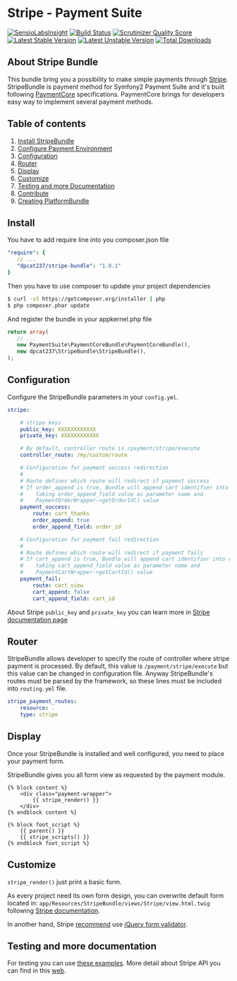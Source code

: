 Stripe - Payment Suite
=====

[![SensioLabsInsight](https://insight.sensiolabs.com/projects/c580f420-08a7-49f3-a55f-b834aabad113/mini.png)](https://insight.sensiolabs.com/projects/c580f420-08a7-49f3-a55f-b834aabad113)
[![Build Status](https://travis-ci.org/PaymentSuite/StripeBundle.png?branch=master)](https://travis-ci.org/PaymentSuite/StripeBundle)
[![Scrutinizer Quality Score](https://scrutinizer-ci.com/g/PaymentSuite/StripeBundle/badges/quality-score.png?s=4d9dff8533c0f853d67949d6ce9b348a85bf5437)](https://scrutinizer-ci.com/g/PaymentSuite/StripeBundle/)
[![Latest Stable Version](https://poser.pugx.org/dpcat237/stripe-bundle/v/stable.png)](https://packagist.org/packages/dpcat237/stripe-bundle)
[![Latest Unstable Version](https://poser.pugx.org/dpcat237/stripe-bundle/v/unstable.png)](https://packagist.org/packages/dpcat237/stripe-bundle)
[![Total Downloads](https://poser.pugx.org/dpcat237/stripe-bundle/downloads.png)](https://packagist.org/packages/dpcat237/stripe-bundle)

About Stripe Bundle
-----

This bundle bring you a possibility to make simple payments through
[Stripe](https://stripe.com). StripeBundle is payment method for Symfony2
Payment Suite and it's built following
[PaymentCore](https://github.com/PaymentSuite/PaymentCoreBundle) specifications.
PaymentCore brings for developers easy way to implement several payment methods.

Table of contents
-----

1. [Install StripeBundle](#install)
2. [Configure Payment Environment](https://github.com/PaymentSuite/PaymentCoreBundle/wiki/Configure-Payment-Environment)
3. [Configuration](#configuration)
4. [Router](#router)
5. [Display](#display)
6. [Customize](#customize)
7. [Testing and more Documentation](#testing-and-more-documentation)
8. [Contribute](https://github.com/PaymentSuite/PaymentCoreBundle/wiki/Contribute)
9. [Creating PlatformBundle](https://github.com/PaymentSuite/PaymentCoreBundle/wiki/Crating-payment-Platforms)

## Install

You have to add require line into you composer.json file

``` yml
"require": {
   // ...
   "dpcat237/stripe-bundle": "1.0.1"
}
```

Then you have to use composer to update your project dependencies

``` bash
$ curl -sS https://getcomposer.org/installer | php
$ php composer.phar update
```

And register the bundle in your appkernel.php file

``` php
return array(
   // ...
   new PaymentSuite\PaymentCoreBundle\PaymentCoreBundle(),
   new dpcat237\StripeBundle\StripeBundle(),
);
```

Configuration
-----

Configure the StripeBundle parameters in your `config.yml`.

``` yml
stripe:

    # stripe keys
    public_key: XXXXXXXXXXXX
    private_key: XXXXXXXXXXXX

    # By default, controller route is /payment/stripe/execute
    controller_route: /my/custom/route

    # Configuration for payment success redirection
    #
    # Route defines which route will redirect if payment success
    # If order_append is true, Bundle will append cart identifier into route
    #    taking order_append_field value as parameter name and
    #    PaymentOrderWrapper->getOrderId() value
    payment_success:
        route: cart_thanks
        order_append: true
        order_append_field: order_id

    # Configuration for payment fail redirection
    #
    # Route defines which route will redirect if payment fails
    # If cart_append is true, Bundle will append cart identifier into route
    #    taking cart_append_field value as parameter name and
    #    PaymentCartWrapper->getCartId() value
    payment_fail:
        route: cart_view
        cart_append: false
        cart_append_field: cart_id
```

About Stripe `public_key` and `private_key` you can learn more in [Stripe documentation page](https://stripe.com/docs/tutorials/dashboard#api-keys)

Router
-----

StripeBundle allows developer to specify the route of controller where stripe payment is processed.
By default, this value is `/payment/stripe/execute` but this value can be changed in configuration file.
Anyway StripeBundle's routes must be parsed by the framework, so these lines must be included into `routing.yml` file.

``` yml
stripe_payment_routes:
    resource: .
    type: stripe
```

Display
-----

Once your StripeBundle is installed and well configured, you need to place your payment form.

StripeBundle gives you all form view as requested by the payment module.

``` twig
{% block content %}
    <div class="payment-wrapper">
        {{ stripe_render() }}
    </div>
{% endblock content %}

{% block foot_script %}
    {{ parent() }}
    {{ stripe_scripts() }}
{% endblock foot_script %}
```


Customize
-----

`stripe_render()` just print a basic form.

As every project need its own form design, you can overwrite default form located in: `app/Resources/StripeBundle/views/Stripe/view.html.twig` following [Stripe documentation](https://stripe.com/docs/tutorials/forms).

In another hand, Stripe [recommend](https://stripe.com/docs/tutorials/forms#create-a-single-use-token) use [jQuery form validator](https://github.com/stripe/jquery.payment).


Testing and more documentation
-----

For testing you can use [these examples](https://stripe.com/docs/testing).
More detail about Stripe API you can find in this [web](https://stripe.com/docs/api/php).
